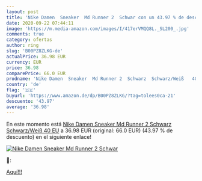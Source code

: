 ```yaml
---
layout: post
title: 'Nike Damen  Sneaker  Md Runner 2  Schwar con un 43.97 % de descuento'
date: 2020-09-22 07:44:11
image: 'https://m.media-amazon.com/images/I/417erVMQQ8L._SL200_.jpg'
comments: true
category: ofertas
author: ring
slug: 'B00PZ8ZLKG-de'
actualPrice: 36.98 EUR
currency: EUR
price: 36.98
comparePrice: 66.0 EUR
prodname: 'Nike Damen  Sneaker  Md Runner 2  Schwarz  Schwarz/Weiß   40 EU'
country: 'de'
flag: '🇩🇪'
buyurl: 'https://www.amazon.de/dp/B00PZ8ZLKG/?tag=tolees0ca-21'
descuento: '43.97'
average: '36.98'
---
```


En este momento está [Nike Damen  Sneaker  Md Runner 2  Schwarz  Schwarz/Weiß   40 EU](https://www.amazon.de/dp/B00PZ8ZLKG/?tag=tolees0ca-21) a 36.98 EUR (original: 66.0 EUR) (43.97 %  de descuento) en el siguiente enlace!

[![Nike Damen  Sneaker  Md Runner 2  Schwar](https://m.media-amazon.com/images/I/417erVMQQ8L._SL200_.jpg)](https://www.amazon.de/dp/B00PZ8ZLKG/?tag=tolees0ca-21)

🔎:


[Aquí!!!](https://www.amazon.de/dp/B00PZ8ZLKG/?tag=tolees0ca-21)
